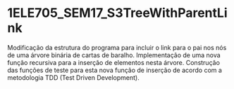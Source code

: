 # 1ELE705_SEM17_S3TreeWithParentLink

Modificação da estrutura do programa para incluir o link para o pai nos nós de uma árvore binária de cartas de baralho. Implementação de uma nova função recursiva para a inserção de elementos nesta árvore. Construção das funções de teste para esta nova função de inserção de acordo com a metodologia TDD (Test Driven Development).
